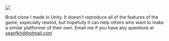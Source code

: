 [![](https://img.youtube.com/vi/rbfNWSgNDBU/0.jpg)](https://www.youtube.com/watch?v=rbfNWSgNDBU "")

Braid clone I made in Unity. It doesn't reproduce all of the features of the game, especially rewind, but hopefully it can help others who want to make a similar platformer of their own. 
Email me if you have any questions at seanfkh@hotmail.com

